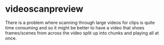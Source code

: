 # videoscanpreview
There is a problem where scanning through large videos for clips is quite time consuming and so it might be better to have a video that shoes frames/scenes from across the video split up into chunks and playing all at once.
